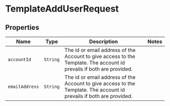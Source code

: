 

# TemplateAddUserRequest



## Properties

Name | Type | Description | Notes
------------ | ------------- | ------------- | -------------
| `accountId` | ```String``` |  The id or email address of the Account to give access to the Template. The account id prevails if both are provided.  |  |
| `emailAddress` | ```String``` |  The id or email address of the Account to give access to the Template. The account id prevails if both are provided.  |  |



